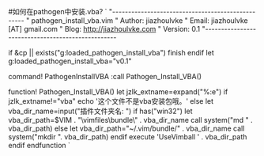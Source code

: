 #如何在pathogen中安装.vba?
`
"--------------------------------------------------
" pathogen_install_vba.vim
" Author:       jiazhoulvke
" Email:        jiazhoulvke [AT] gmail.com
" Blog:         http://jiazhoulvke.com
" Version:      0.1
"--------------------------------------------------
 
if &cp || exists("g:loaded_pathogen_install_vba")
    finish
endif
let g:loaded_pathogen_install_vba="v0.1"
 
command! PathogenInstallVBA :call Pathogen_Install_VBA()
 
function! Pathogen_Install_VBA()
    let jzlk_extname=expand("%:e")
    if jzlk_extname!="vba"
        echo '这个文件不是vba安装包哦。'
    else
        let vba_dir_name=input("插件文件夹名: ")
        if has("win32")
            let vba_dir_path=$VIM . "\\vimfiles\\bundle\\" . vba_dir_name
            call system("md " . vba_dir_path)
        else
            let vba_dir_path="~/.vim/bundle/" . vba_dir_name
            call system("mkdir ". vba_dir_path)
        endif
        execute 'UseVimball ' . vba_dir_path
    endif
endfunction
`
